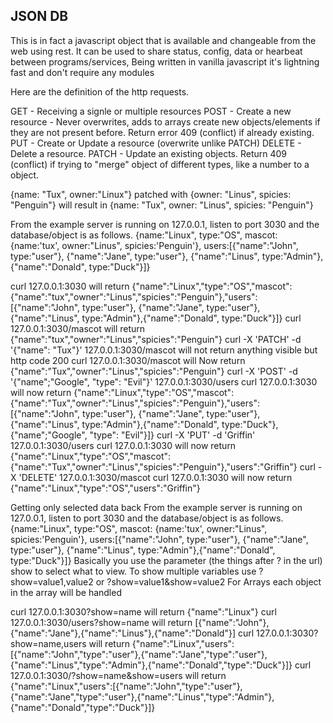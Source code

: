 ## JSON DB

This is in fact a javascript object that is available and changeable from the web using rest. It can be used to share status, config, data or hearbeat between programs/services,
Being written in vanilla javascript it's lightning fast and don't require any modules

Here are the definition of the http requests.

GET - Receiving a signle or multiple resources
POST - Create a new resource - Never overwrites, adds to arrays create new objects/elements if they are not present before. Return error 409 (conflict) if already existing.
PUT - Create or Update a resource (overwrite unlike PATCH)
DELETE - Delete a resource.
PATCH - Update an existing objects. Return 409 (conflict) if trying to "merge" object of different types, like a number to a object.

{name: "Tux", owner:"Linux"} patched with {owner: "Linus", spicies: "Penguin"} will result in {name: "Tux", owner: "Linus", spicies: "Penguin"}

From the example server is running on 127.0.0.1, listen to port 3030 and the database/object is as follows.
{name:"Linux", type:"OS", mascot: {name:'tux', owner:"Linus", spicies:'Penguin'}, users:[{"name":"John", type:"user"}, {"name":"Jane", type:"user"}, {"name":"Linus", type:"Admin"},{"name":"Donald", type:"Duck"}]}

curl 127.0.0.1:3030  will return {"name":"Linux","type":"OS","mascot":{"name":"tux","owner":"Linus","spicies":"Penguin"},"users":[{"name":"John", type:"user"}, {"name":"Jane", type:"user"}, {"name":"Linus", type:"Admin"},{"name":"Donald", type:"Duck"}]}
curl 127.0.0.1:3030/mascot will return {"name":"tux","owner":"Linus","spicies":"Penguin"}
curl -X 'PATCH' -d '{"name": "Tux"}' 127.0.0.1:3030/mascot will not return anything visible but http code 200
curl 127.0.0.1:3030/mascot will Now return {"name":"Tux","owner":"Linus","spicies":"Penguin"}
curl -X 'POST' -d '{"name";"Google", "type": "Evil"}' 127.0.0.1:3030/users
curl 127.0.0.1:3030 will now return {"name":"Linux","type":"OS","mascot":{"name":"Tux","owner":"Linus","spicies":"Penguin"},"users":[{"name":"John", type:"user"}, {"name":"Jane", type:"user"}, {"name":"Linus", type:"Admin"},{"name":"Donald", type:"Duck"}, {"name";"Google", "type": "Evil"}]}
curl -X 'PUT' -d 'Griffin' 127.0.0.1:3030/users
curl 127.0.0.1:3030 will now return {"name":"Linux","type":"OS","mascot":{"name":"Tux","owner":"Linus","spicies":"Penguin"},"users":"Griffin"}
curl -X 'DELETE' 127.0.0.1:3030/mascot
curl 127.0.0.1:3030 will now return {"name":"Linux","type":"OS","users":"Griffin"}

Getting only selected data back
From the example server is running on 127.0.0.1, listen to port 3030 and the database/object is as follows.
{name:"Linux", type:"OS", mascot: {name:'tux', owner:"Linus", spicies:'Penguin'}, users:[{"name":"John", type:"user"}, {"name":"Jane", type:"user"}, {"name":"Linus", type:"Admin"},{"name":"Donald", type:"Duck"}]}
Basically you use the parameter (the things after ? in the url) show to select what to view. To show multiple variables use ?show=value1,value2 or ?show=value1&show=value2
For Arrays each object in the array will be handled

curl 127.0.0.1:3030?show=name will return {"name":"Linux"}
curl 127.0.0.1:3030/users?show=name will return [{"name":"John"},{"name":"Jane"},{"name":"Linus"},{"name":"Donald"}]
curl 127.0.0.1:3030?show=name,users will return {"name":"Linux","users":[{"name":"John","type":"user"},{"name":"Jane","type":"user"},{"name":"Linus","type":"Admin"},{"name":"Donald","type":"Duck"}]}
curl 127.0.0.1:3030/?show=name&show=users will return {"name":"Linux","users":[{"name":"John","type":"user"},{"name":"Jane","type":"user"},{"name":"Linus","type":"Admin"},{"name":"Donald","type":"Duck"}]}

